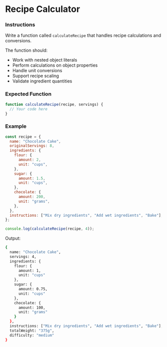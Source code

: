# Recipe Calculator

### Instructions

Write a function called `calculateRecipe` that handles recipe calculations and conversions.

The function should:

- Work with nested object literals
- Perform calculations on object properties
- Handle unit conversions
- Support recipe scaling
- Validate ingredient quantities

### Expected Function

```js
function calculateRecipe(recipe, servings) {
  // Your code here
}
```

### Example

```js
const recipe = {
  name: "Chocolate Cake",
  originalServings: 8,
  ingredients: {
    flour: {
      amount: 2,
      unit: "cups",
    },
    sugar: {
      amount: 1.5,
      unit: "cups",
    },
    chocolate: {
      amount: 200,
      unit: "grams",
    },
  },
  instructions: ["Mix dry ingredients", "Add wet ingredients", "Bake"],
};

console.log(calculateRecipe(recipe, 4));
```

Output:

```bash
{
  name: "Chocolate Cake",
  servings: 4,
  ingredients: {
    flour: {
      amount: 1,
      unit: "cups"
    },
    sugar: {
      amount: 0.75,
      unit: "cups"
    },
    chocolate: {
      amount: 100,
      unit: "grams"
    }
  },
  instructions: ["Mix dry ingredients", "Add wet ingredients", "Bake"],
  totalWeight: "375g",
  difficulty: "medium"
}
```
